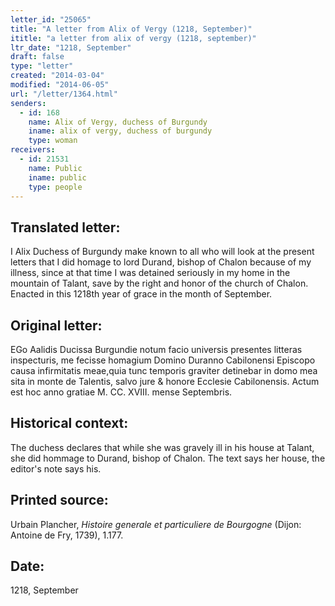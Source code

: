 ```yaml
---
letter_id: "25065"
title: "A letter from Alix of Vergy (1218, September)"
ititle: "a letter from alix of vergy (1218, september)"
ltr_date: "1218, September"
draft: false
type: "letter"
created: "2014-03-04"
modified: "2014-06-05"
url: "/letter/1364.html"
senders:
  - id: 168
    name: Alix of Vergy, duchess of Burgundy
    iname: alix of vergy, duchess of burgundy
    type: woman
receivers:
  - id: 21531
    name: Public
    iname: public
    type: people
---
```

<h2> Translated letter:</h2>I Alix Duchess of Burgundy make known to all who will look at the present letters that I did homage to lord Durand, bishop of Chalon because of my illness, since at that time I was detained seriously in my home in the mountain of Talant, save by the right and honor of the church of Chalon.  Enacted in this 1218th year of grace in the month of September.
<h2 class="mt-4"> Original letter:</h2>EGo Aalidis Ducissa Burgundie notum facio universis presentes litteras inspecturis, me fecisse homagium  Domino Duranno Cabilonensi Episcopo causa infirmitatis meae,quia tunc temporis graviter detinebar in domo mea sita in monte de Talentis, salvo jure & honore Ecclesie Cabilonensis. Actum est hoc anno gratiae M. CC. XVIII. mense Septembris.
<h2 class="mt-4"> Historical context:</h2>The duchess declares that while she was gravely ill in his house at Talant, she did hommage to Durand, bishop of Chalon.  The text says her house, the editor's note says his.
<h2 class="mt-4"> Printed source:</h2><p>Urbain Plancher, <em>Histoire generale et particuliere de Bourgogne</em> (Dijon: Antoine de Fry, 1739), 1.177.</p><h2 class="mt-4"> Date:</h2>1218, September